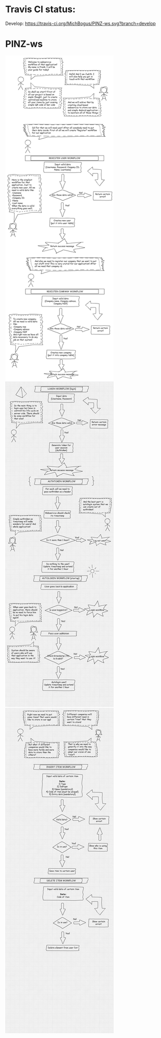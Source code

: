 # Travis CI status:

Develop: https://travis-ci.org/MichBogus/PINZ-ws.svg?branch=develop

# PINZ-ws

![Register workflow](register_workflow.jpg)
![Login workflow](login_workflow.png)
![Items workflow](items_workflow.png)

